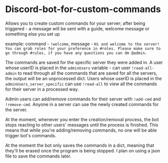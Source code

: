 # Discord-bot-for-custom-commands
Allows you to create custom commands for your server; after being triggered - a message will be sent with a guide, welcome message or something else you set up

example: command - ``!welcome``, message - ``Hi and welcome to the server! You can grab roles for your preference in #roles. Please make sure to go through #rules, if you have any questions you can dm @admin.``

The commands are saved for the specific server they were added in. A user whose userID is placed in the ``adminUsers`` variable - can user ``!read-all-admin`` to read through all the commands that are saved for all the servers, the output will be an unprocessed dict. Users whose userID is placed in the ``adminUsers_server_specific`` can use ``!read-all`` to view all the commands for their server in a processed way.

Admin users can add/remove commands for their server with ``!add-cmd`` and ``!remove-cmd``. Anyone in a server can use the newly created commands for the server.

At the moment, whenever you enter the creation/removal process, the bot stops reacting to other users' messages until the process is finished. This means that while you're adding/removing commands, no one will be able trigger bot's commands.

At the moment the bot only saves the commands in a dict, meaning that they'll be erased once the program is being stopped. I plan on using a json file to save the commands later.

